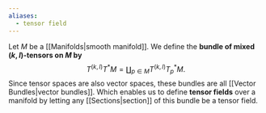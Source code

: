 ```yaml
---
aliases:
  - tensor field
---
```

Let $M$ be a [[Manifolds|smooth manifold]]. We define the **bundle of mixed $(k,l)$-tensors on $M$ by**
$$T^{(k,l)}T^*M = \coprod_{p\in M}T^{(k,l)}T^*_p M.$$
Since tensor spaces are also vector spaces, these bundles are all [[Vector Bundles|vector bundles]]. Which enables us to define **tensor fields** over a manifold by letting any [[Sections|section]] of this bundle be a tensor field.